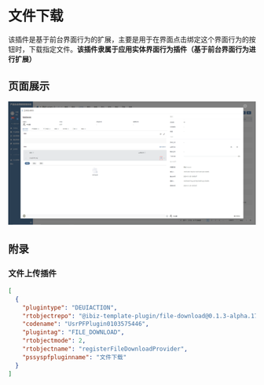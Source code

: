 # 文件下载

该插件是基于前台界面行为的扩展，主要是用于在界面点击绑定这个界面行为的按钮时，下载指定文件。**该插件隶属于应用实体界面行为插件（基于前台界面行为进行扩展）**


## 页面展示

![image](./public/assets/images/scene.png)

## 附录

### 文件上传插件

```json
[
  {
    "plugintype": "DEUIACTION",
    "rtobjectrepo": "@ibiz-template-plugin/file-download@0.1.3-alpha.17",
    "codename": "UsrPFPlugin0103575446",
    "plugintag": "FILE_DOWNLOAD",
    "rtobjectmode": 2,
    "rtobjectname": "registerFileDownloadProvider",
    "pssyspfpluginname": "文件下载"
  }
]
```
